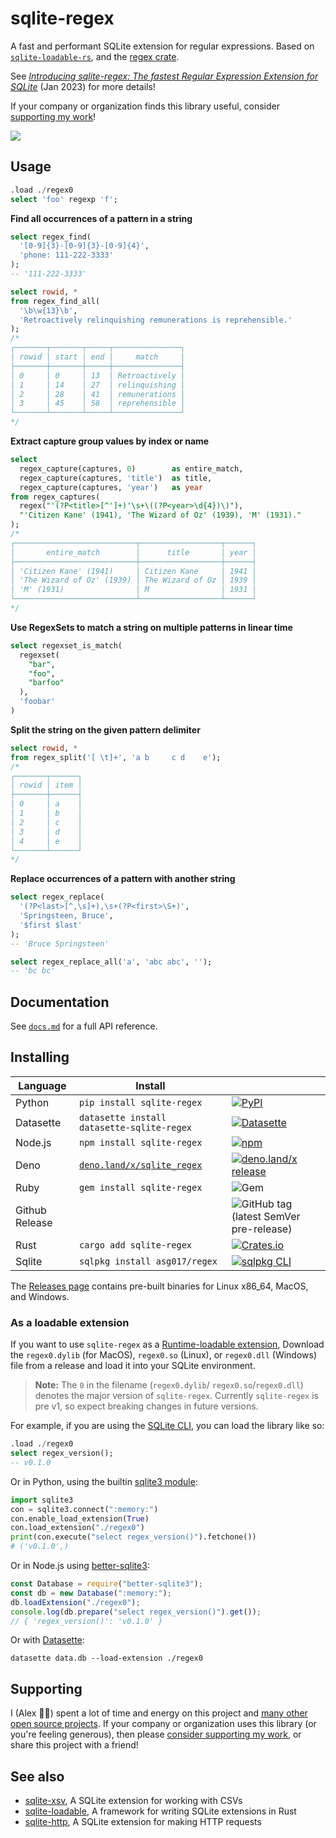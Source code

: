 # sqlite-regex

A fast and performant SQLite extension for regular expressions. Based on [`sqlite-loadable-rs`](https://github.com/asg017/sqlite-loadable-rs), and the [regex crate](https://crates.io/crates/regex).

See [_Introducing sqlite-regex: The fastest Regular Expression Extension for SQLite_](https://observablehq.com/@asg017/introducing-sqlite-regex) (Jan 2023) for more details!

If your company or organization finds this library useful, consider [supporting my work](#supporting)!

![](./benchmarks/dates.png)

## Usage

```sql
.load ./regex0
select 'foo' regexp 'f';

```

**Find all occurrences of a pattern in a string**

```sql
select regex_find(
  '[0-9]{3}-[0-9]{3}-[0-9]{4}',
  'phone: 111-222-3333'
);
-- '111-222-3333'

select rowid, *
from regex_find_all(
  '\b\w{13}\b',
  'Retroactively relinquishing remunerations is reprehensible.'
);
/*
┌───────┬───────┬─────┬───────────────┐
│ rowid │ start │ end │     match     │
├───────┼───────┼─────┼───────────────┤
│ 0     │ 0     │ 13  │ Retroactively │
│ 1     │ 14    │ 27  │ relinquishing │
│ 2     │ 28    │ 41  │ remunerations │
│ 3     │ 45    │ 58  │ reprehensible │
└───────┴───────┴─────┴───────────────┘
*/
```

**Extract capture group values by index or name**

```sql
select
  regex_capture(captures, 0)        as entire_match,
  regex_capture(captures, 'title')  as title,
  regex_capture(captures, 'year')   as year
from regex_captures(
  regex("'(?P<title>[^']+)'\s+\((?P<year>\d{4})\)"),
  "'Citizen Kane' (1941), 'The Wizard of Oz' (1939), 'M' (1931)."
);
/*
┌───────────────────────────┬──────────────────┬──────┐
│       entire_match        │      title       │ year │
├───────────────────────────┼──────────────────┼──────┤
│ 'Citizen Kane' (1941)     │ Citizen Kane     │ 1941 │
│ 'The Wizard of Oz' (1939) │ The Wizard of Oz │ 1939 │
│ 'M' (1931)                │ M                │ 1931 │
└───────────────────────────┴──────────────────┴──────┘
*/
```

**Use RegexSets to match a string on multiple patterns in linear time**

```sql
select regexset_is_match(
  regexset(
    "bar",
    "foo",
    "barfoo"
  ),
  'foobar'
)
```

**Split the string on the given pattern delimiter**

```sql
select rowid, *
from regex_split('[ \t]+', 'a b     c d    e');
/*
┌───────┬──────┐
│ rowid │ item │
├───────┼──────┤
│ 0     │ a    │
│ 1     │ b    │
│ 2     │ c    │
│ 3     │ d    │
│ 4     │ e    │
└───────┴──────┘
*/
```

**Replace occurrences of a pattern with another string**

```sql
select regex_replace(
  '(?P<last>[^,\s]+),\s+(?P<first>\S+)',
  'Springsteen, Bruce',
  '$first $last'
);
-- 'Bruce Springsteen'

select regex_replace_all('a', 'abc abc', '');
-- 'bc bc'
```

## Documentation

See [`docs.md`](./docs.md) for a full API reference.

## Installing

| Language       | Install                                                        |                                                                                                                                                                                               |
| -------------- | -------------------------------------------------------------- | --------------------------------------------------------------------------------------------------------------------------------------------------------------------------------------------- |
| Python         | `pip install sqlite-regex`                                     | [![PyPI](https://img.shields.io/pypi/v/sqlite-regex.svg?color=blue&logo=python&logoColor=white)](https://pypi.org/project/sqlite-regex/)                                                      |
| Datasette      | `datasette install datasette-sqlite-regex`                     | [![Datasette](https://img.shields.io/pypi/v/datasette-sqlite-regex.svg?color=B6B6D9&label=Datasette+plugin&logoColor=white&logo=python)](https://datasette.io/plugins/datasette-sqlite-regex) |
| Node.js        | `npm install sqlite-regex`                                     | [![npm](https://img.shields.io/npm/v/sqlite-regex.svg?color=green&logo=nodedotjs&logoColor=white)](https://www.npmjs.com/package/sqlite-regex)                                                |
| Deno           | [`deno.land/x/sqlite_regex`](https://deno.land/x/sqlite_regex) | [![deno.land/x release](https://img.shields.io/github/v/release/asg017/sqlite-regex?color=fef8d2&include_prereleases&label=deno.land%2Fx&logo=deno)](https://deno.land/x/sqlite_regex)        |
| Ruby           | `gem install sqlite-regex`                                     | ![Gem](https://img.shields.io/gem/v/sqlite-regex?color=red&logo=rubygems&logoColor=white)                                                                                                     |
| Github Release |                                                                | ![GitHub tag (latest SemVer pre-release)](https://img.shields.io/github/v/tag/asg017/sqlite-regex?color=lightgrey&include_prereleases&label=Github+release&logo=github)                       |
| Rust           | `cargo add sqlite-regex`                                       | [![Crates.io](https://img.shields.io/crates/v/sqlite-regex?logo=rust)](https://crates.io/crates/sqlite-regex)                                                                                 |
| Sqlite         | `sqlpkg install asg017/regex`                                  | [![sqlpkg CLI](https://img.shields.io/badge/dynamic/json?url=https%3A%2F%2Fapi.github.com%2Frepos%2Fasg017%2Fsqlite-regex%2Freleases%2Flatest&query=name&logo=sqlite&label=sqlpkg%20CLI&color=85cff3)](https://sqlpkg.org/) |

<!--
| Elixir         | [`hex.pm/packages/sqlite_regex`](https://hex.pm/packages/sqlite_regex) | [![Hex.pm](https://img.shields.io/hexpm/v/sqlite_regex?color=purple&logo=elixir)](https://hex.pm/packages/sqlite_regex)                                                                       |
| Go             | `go get -u github.com/asg017/sqlite-regex/bindings/go`               | [![Go Reference](https://pkg.go.dev/badge/github.com/asg017/sqlite-regex/bindings/go.svg)](https://pkg.go.dev/github.com/asg017/sqlite-regex/bindings/go)                                     |
-->

The [Releases page](https://github.com/asg017/sqlite-regex/releases) contains pre-built binaries for Linux x86_64, MacOS, and Windows.

### As a loadable extension

If you want to use `sqlite-regex` as a [Runtime-loadable extension](https://www.sqlite.org/loadext.html), Download the `regex0.dylib` (for MacOS), `regex0.so` (Linux), or `regex0.dll` (Windows) file from a release and load it into your SQLite environment.

> **Note:**
> The `0` in the filename (`regex0.dylib`/ `regex0.so`/`regex0.dll`) denotes the major version of `sqlite-regex`. Currently `sqlite-regex` is pre v1, so expect breaking changes in future versions.

For example, if you are using the [SQLite CLI](https://www.sqlite.org/cli.html), you can load the library like so:

```sql
.load ./regex0
select regex_version();
-- v0.1.0
```

Or in Python, using the builtin [sqlite3 module](https://docs.python.org/3/library/sqlite3.html):

```python
import sqlite3
con = sqlite3.connect(":memory:")
con.enable_load_extension(True)
con.load_extension("./regex0")
print(con.execute("select regex_version()").fetchone())
# ('v0.1.0',)
```

Or in Node.js using [better-sqlite3](https://github.com/WiseLibs/better-sqlite3):

```javascript
const Database = require("better-sqlite3");
const db = new Database(":memory:");
db.loadExtension("./regex0");
console.log(db.prepare("select regex_version()").get());
// { 'regex_version()': 'v0.1.0' }
```

Or with [Datasette](https://datasette.io/):

```
datasette data.db --load-extension ./regex0
```

## Supporting

I (Alex 👋🏼) spent a lot of time and energy on this project and [many other open source projects](https://github.com/asg017?tab=repositories&q=&type=&language=&sort=stargazers). If your company or organization uses this library (or you're feeling generous), then please [consider supporting my work](https://alexgarcia.regex/work.html), or share this project with a friend!

## See also

- [sqlite-xsv](https://github.com/asg017/sqlite-xsv), A SQLite extension for working with CSVs
- [sqlite-loadable](https://github.com/asg017/sqlite-loadable-rs), A framework for writing SQLite extensions in Rust
- [sqlite-http](https://github.com/asg017/sqlite-http), A SQLite extension for making HTTP requests
